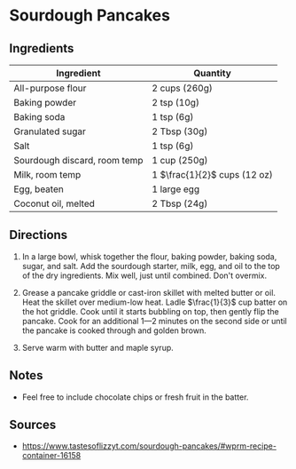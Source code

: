 # Sourdough Pancakes

## Ingredients

| Ingredient | Quantity |
| --- | --- |
| All-purpose flour | 2 cups (260g) |
| Baking powder | 2 tsp (10g) |
| Baking soda | 1 tsp (6g) |
| Granulated sugar | 2 Tbsp (30g) |
| Salt | 1 tsp (6g) |
| Sourdough discard, room temp | 1 cup (250g) |
| Milk, room temp | 1 $\frac{1}{2}$ cups (12 oz) |
| Egg, beaten | 1 large egg |
| Coconut oil, melted | 2 Tbsp (24g) |

## Directions

1. In a large bowl, whisk together the flour, baking powder, baking soda,
   sugar, and salt. Add the sourdough starter, milk, egg, and oil to the top of
   the dry ingredients. Mix well, just until combined. Don't overmix.

2. Grease a pancake griddle or cast-iron skillet with melted butter or oil.
   Heat the skillet over medium-low heat. Ladle $\frac{1}{3}$ cup batter on the hot
   griddle. Cook until it starts bubbling on top, then gently flip the pancake.
   Cook for an additional 1—2 minutes on the second side or until the pancake
   is cooked through and golden brown.

3. Serve warm with butter and maple syrup.

## Notes

- Feel free to include chocolate chips or fresh fruit in the batter. 

## Sources

- <https://www.tastesoflizzyt.com/sourdough-pancakes/#wprm-recipe-container-16158>
